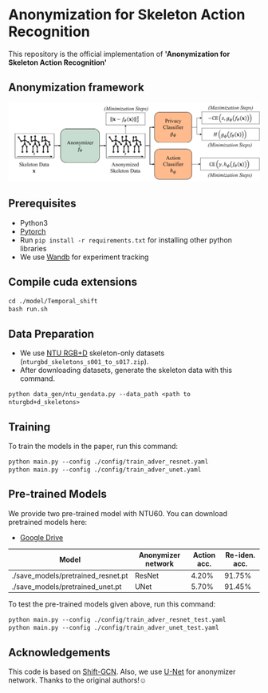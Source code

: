 # Anonymization for Skeleton Action Recognition

This repository is the official implementation of **'Anonymization for Skeleton Action Recognition'**

## Anonymization framework
 <div align="center">
    <img src="resource/framework.jpg">
</div>



## Prerequisites
- Python3
- [Pytorch](https://pytorch.org/)
- Run `pip install -r requirements.txt` for installing other python libraries
- We use [Wandb](https://wandb.ai/site) for experiment tracking 

## Compile cuda extensions

  ```
  cd ./model/Temporal_shift
  bash run.sh
  ```


## Data Preparation
- We use [NTU RGB+D](https://github.com/shahroudy/NTURGB-D) skeleton-only datasets (`nturgbd_skeletons_s001_to_s017.zip`).
- After downloading datasets, generate the skeleton data with this command.
```
python data_gen/ntu_gendata.py --data_path <path to nturgbd+d_skeletons>
```

## Training 

To train the models in the paper, run this command:

```train
python main.py --config ./config/train_adver_resnet.yaml
python main.py --config ./config/train_adver_unet.yaml
```


## Pre-trained Models

We provide two pre-trained model with NTU60. You can download pretrained models here:
- [Google Drive](https://drive.google.com/drive/folders/1R7fooJbVv2an42Xdt2Phvi8I3GTB5CxG?usp=sharing)

Model|Anonymizer network|Action acc.|Re-iden. acc.
-|-|-|-
./save_models/pretrained_resnet.pt|ResNet|4.20%|91.75%
./save_models/pretrained_unet.pt|UNet|5.70%|91.45%

To test the pre-trained models given above, run this command:

```train
python main.py --config ./config/train_adver_resnet_test.yaml
python main.py --config ./config/train_adver_unet_test.yaml
```


## Acknowledgements
This code is based on [Shift-GCN](https://github.com/kchengiva/Shift-GCN). Also, we use [U-Net](https://github.com/milesial/Pytorch-UNet) for anonymizer network. Thanks to the original authors!☺️
